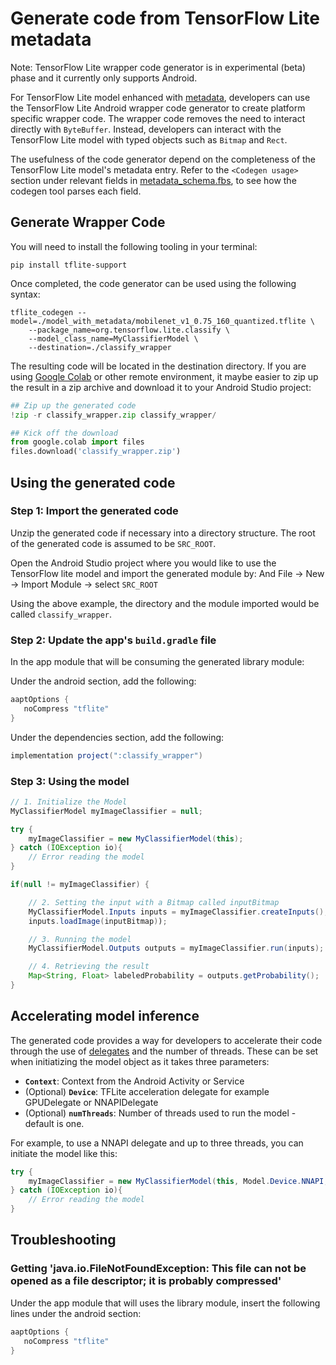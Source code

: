 # Generate code from TensorFlow Lite metadata

Note: TensorFlow Lite wrapper code generator is in experimental (beta) phase and
it currently only supports Android.

For TensorFlow Lite model enhanced with [metadata](../convert/metadata.md),
developers can use the TensorFlow Lite Android wrapper code generator to create
platform specific wrapper code. The wrapper code removes the need to interact
directly with `ByteBuffer`. Instead, developers can interact with the TensorFlow
Lite model with typed objects such as `Bitmap` and `Rect`.

The usefulness of the code generator depend on the completeness of the
TensorFlow Lite model's metadata entry. Refer to the `<Codegen usage>` section
under relevant fields in
[metadata_schema.fbs](https://github.com/tensorflow/tensorflow/blob/master/tensorflow/lite/experimental/support/metadata/metadata_schema.fbs),
to see how the codegen tool parses each field.

## Generate Wrapper Code

You will need to install the following tooling in your terminal:

```
pip install tflite-support
```

Once completed, the code generator can be used using the following syntax:

```
tflite_codegen --model=./model_with_metadata/mobilenet_v1_0.75_160_quantized.tflite \
    --package_name=org.tensorflow.lite.classify \
    --model_class_name=MyClassifierModel \
    --destination=./classify_wrapper
```

The resulting code will be located in the destination directory. If you are
using [Google Colab](https://colab.research.google.com/) or other remote
environment, it maybe easier to zip up the result in a zip archive and download
it to your Android Studio project:

```python
## Zip up the generated code
!zip -r classify_wrapper.zip classify_wrapper/

## Kick off the download
from google.colab import files
files.download('classify_wrapper.zip')
```

## Using the generated code

### Step 1: Import the generated code

Unzip the generated code if necessary into a directory structure. The root of
the generated code is assumed to be `SRC_ROOT`.

Open the Android Studio project where you would like to use the TensorFlow lite
model and import the generated module by: And File -> New -> Import Module ->
select `SRC_ROOT`

Using the above example, the directory and the module imported would be called
`classify_wrapper`.

### Step 2: Update the app's `build.gradle` file

In the app module that will be consuming the generated library module:

Under the android section, add the following:

```java
aaptOptions {
   noCompress "tflite"
}
```

Under the dependencies section, add the following:

```java
implementation project(":classify_wrapper")
```

### Step 3: Using the model

```java
// 1. Initialize the Model
MyClassifierModel myImageClassifier = null;

try {
    myImageClassifier = new MyClassifierModel(this);
} catch (IOException io){
    // Error reading the model
}

if(null != myImageClassifier) {

    // 2. Setting the input with a Bitmap called inputBitmap
    MyClassifierModel.Inputs inputs = myImageClassifier.createInputs();
    inputs.loadImage(inputBitmap));

    // 3. Running the model
    MyClassifierModel.Outputs outputs = myImageClassifier.run(inputs);

    // 4. Retrieving the result
    Map<String, Float> labeledProbability = outputs.getProbability();
}
```

## Accelerating model inference

The generated code provides a way for developers to accelerate their code
through the use of [delegates](../performance/delegates.md) and the number of
threads. These can be set when initiatizing the model object as it takes three
parameters:

*   **`Context`**: Context from the Android Activity or Service
*   (Optional) **`Device`**: TFLite acceleration delegate for example
    GPUDelegate or NNAPIDelegate
*   (Optional) **`numThreads`**: Number of threads used to run the model -
    default is one.

For example, to use a NNAPI delegate and up to three threads, you can initiate
the model like this:

```java
try {
    myImageClassifier = new MyClassifierModel(this, Model.Device.NNAPI, 3);
} catch (IOException io){
    // Error reading the model
}
```

## Troubleshooting

### Getting 'java.io.FileNotFoundException: This file can not be opened as a file descriptor; it is probably compressed'

Under the app module that will uses the library module, insert the following
lines under the android section:

```java
aaptOptions {
   noCompress "tflite"
}
```
